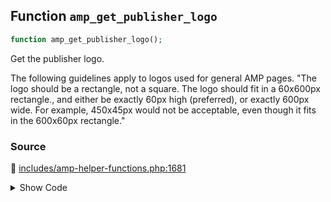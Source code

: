 ## Function `amp_get_publisher_logo`

```php
function amp_get_publisher_logo();
```

Get the publisher logo.

The following guidelines apply to logos used for general AMP pages.
 &quot;The logo should be a rectangle, not a square. The logo should fit in a 60x600px rectangle., and either be exactly 60px high (preferred), or exactly 600px wide. For example, 450x45px would not be acceptable, even though it fits in the 600x60px rectangle.&quot;

### Source

:link: [includes/amp-helper-functions.php:1681](https://github.com/ampproject/amp-wp/blob/develop/includes/amp-helper-functions.php#L1681-L1729)

<details>
<summary>Show Code</summary>

```php
function amp_get_publisher_logo() {
	$logo_image_url = null;

	/*
	 * This should be 60x600px rectangle. It *can* be larger than this, contrary to the current documentation.
	 * Only minimum size and ratio matters. So height should be at least 60px and width a minimum of 200px.
	 * An aspect ratio between 200/60 (10/3) and 600:60 (10/1) should be used. A square image still be used,
	 * but it is not preferred; a landscape logo should be provided if possible.
	 */
	$logo_width  = 600;
	$logo_height = 60;

	// Use the Custom Logo if set.
	$custom_logo_id = get_theme_mod( 'custom_logo' );
	if ( has_custom_logo() && $custom_logo_id ) {
		$custom_logo_img = wp_get_attachment_image_src( $custom_logo_id, [ $logo_width, $logo_height ], false );
		if ( ! empty( $custom_logo_img[0] ) ) {
			$logo_image_url = $custom_logo_img[0];
		}
	}

	// Try Site Icon if a custom logo is not set.
	$site_icon_id = get_option( 'site_icon' );
	if ( empty( $logo_image_url ) && $site_icon_id ) {
		$site_icon_src = wp_get_attachment_image_src( $site_icon_id, [ $logo_width, $logo_height ], false );
		if ( ! empty( $site_icon_src ) ) {
			$logo_image_url = $site_icon_src[0];
		}
	}

	/**
	 * Filters the publisher logo URL in the schema.org data.
	 *
	 * Previously, this only filtered the Site Icon, as that was the only possible schema.org publisher logo.
	 * But the Custom Logo is now the preferred publisher logo, if it exists and its dimensions aren't too big.
	 *
	 * @since 0.3
	 *
	 * @param string $schema_img_url URL of the publisher logo, either the Custom Logo or the Site Icon.
	 */
	$logo_image_url = apply_filters( 'amp_site_icon_url', $logo_image_url );

	// Fallback to serving the WordPress logo.
	if ( empty( $logo_image_url ) ) {
		$logo_image_url = amp_get_asset_url( 'images/amp-page-fallback-wordpress-publisher-logo.png' );
	}

	return $logo_image_url;
}
```

</details>
